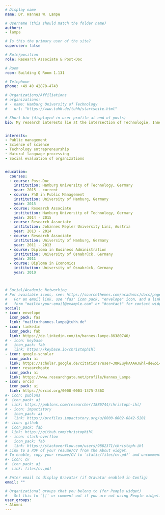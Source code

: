 ```yaml
---
# Display name
name: Dr. Hannes W. Lampe

# Username (this should match the folder name)
authors:
- lampe

# Is this the primary user of the site?
superuser: false

# Role/position
role: Research Associate & Post-Doc

# Room
room: Building Q Room 1.131

# Telephone
phone: +49 40 42878-4743

# Organizations/Affiliations
# organizations:
# - name: Hamburg University of Technology
#   url: "https://www.tuhh.de/tuhh/startseite.html"

# Short bio (displayed in user profile at end of posts)
bio: My research interests lie at the intersection of Technologie, Innovation and Entrepreneurhip (TIE) and Public and Nonprofit Management (PNP).


interests:
- Public management
- Science of science
- Technology entrepreneurship
- Natural language processing
- Social evaluation of organizations


education:
  courses:
  - course: Post-Doc
    institution: Hamburg University of Technology, Germany
    year: 2015 - current
  - course: PhD in Public Management
    institution: University of Hamburg, Germany
    year: 2015
  - course: Research Associate
    institution: Hamburg University of Technology, Germany
    year: 2014 - 2015
  - course: Research Associate
    institution: Johannes Kepler University Linz, Austria
    year: 2013 - 2014
  - course: Research Associate
    institution: University of Hamburg, Germany
    year: 2011 - 2013
  - course: Diploma in Business Administration
    institution: University of Osnabrück, Germany
    year: 2011
  - course: Diploma in Economics
    institution: University of Osnabrück, Germany
    year: 2010



# Social/Academic Networking
# For available icons, see: https://sourcethemes.com/academic/docs/page-builder/#icons
#   For an email link, use "fas" icon pack, "envelope" icon, and a link in the
#   form "mailto:your-email@example.com" or "#contact" for contact widget.
social:
- icon: envelope
  icon_pack: fas
  link: "mailto:hannes.lampe@tuhh.de"
- icon: linkedin
  icon_pack: fab
  link: https://de.linkedin.com/in/hannes-lampe-86380740/
# - icon: keybase
#   icon_pack: fab
#   link: https://keybase.io/christophihl
- icon: google-scholar
  icon_pack: ai
  link: https://scholar.google.de/citations?user=3OREuykAAAAJ&hl=de&oi=ao
- icon: researchgate
  icon_pack: ai
  link: https://www.researchgate.net/profile/Hannes_Lampe
- icon: orcid
  icon_pack: ai
  link: https://orcid.org/0000-0003-1375-236X
#- icon: publons
#  icon_pack: ai
#  link: https://publons.com/researcher/1886744/christoph-ihl/
# - icon: impactstory
#   icon_pack: ai
#   link: https://profiles.impactstory.org/u/0000-0002-0842-5201
#- icon: github
#  icon_pack: fab
#  link: https://github.com/christophihl
# - icon: stack-overflow
#   icon_pack: fab
#   link: https://stackoverflow.com/users/9882371/christoph-ihl
# Link to a PDF of your resume/CV from the About widget.
# To enable, copy your resume/CV to `static/files/cv.pdf` and uncomment the lines below.
#- icon: cv
#  icon_pack: ai
#  link: files/cv.pdf

# Enter email to display Gravatar (if Gravatar enabled in Config)
email: ""

# Organizational groups that you belong to (for People widget)
#   Set this to `[]` or comment out if you are not using People widget.
user_groups:
- Alumni
---
```

